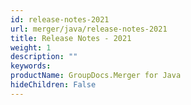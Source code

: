 ```yaml
---
id: release-notes-2021
url: merger/java/release-notes-2021
title: Release Notes - 2021
weight: 1
description: ""
keywords: 
productName: GroupDocs.Merger for Java
hideChildren: False
---
```

